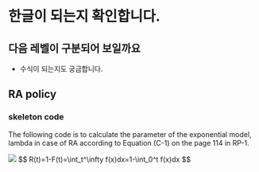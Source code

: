 # 한글이 되는지 확인합니다.
## 다음 레벨이 구분되어 보일까요

* 수식이 되는지도 궁금합니다.
## RA policy
### skeleton code

The following code is to calculate the parameter of the exponential model, lambda in case of RA according to Equation (C-1) on the page 114 in RP-1. 

<img src="https://render.githubusercontent.com/render/math?math=R(t)=1-F(t)=\int_t^\infty f(x)dx=1-\int_0^t f(x)dx">
$$ R(t)=1-F(t)=\int_t^\infty f(x)dx=1-\int_0^t f(x)dx $$
